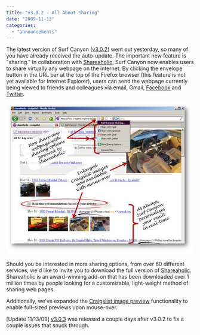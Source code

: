 ```yaml
---
title: "v3.0.2 - All About Sharing"
date: "2009-11-13"
categories: 
  - "announcements"
---
```


The latest version of Surf Canyon ([v3.0.2](http://www.surfcanyon.com/product.jsp)) went out yesterday, so many of you have already received the auto-update. The important new feature is "sharing." In collaboration with [Shareaholic](http://www.Shareaholic.com), Surf Canyon now enables users to share virtually any webpage on the internet. By clicking the envelope button in the URL bar at the top of the Firefox browser (this feature is not yet available for Internet Explorer), users can send the webpage currently being viewed to friends and colleagues via email, Gmail, [Facebook](http://www.Facebook.com) and [Twitter](http://www.Twitter.com).

![Sharing and Craigslist Preview](/assets/images/rank-dynamics/sharing-and-craigslist-preview.jpg)

Should you be interested in more sharing options, from over 60 different services, we'd like to invite you to download the full version of [Shareaholic](http://www.Shareaholic.com). Shareaholic is an award-winning add-on that has been downloaded over 1 million times by people looking for a customizable, light-weight method of sharing web pages.

Additionally, we've expanded the [Craigslist image preview](http://blog.surfcanyon.com/2008/06/12/v110-the-craigslist-edition/) functionality to enable full-sized previews upon mouse-over.

\[Update 11/13/09\] [v3.0.3](http://www.surfcanyon.com/product.jsp) was released a couple days after v3.0.2 to fix a couple issues that snuck through.
